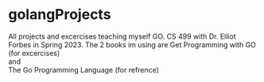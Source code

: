 # golangProjects
All projects and excercises teaching myself GO.
CS 499 with Dr. Elliot Forbes in Spring 2023. The 2 books im using are 
Get Programming with GO (for excercises)
<br>and<br>
The Go Programming Language (for refrence)
